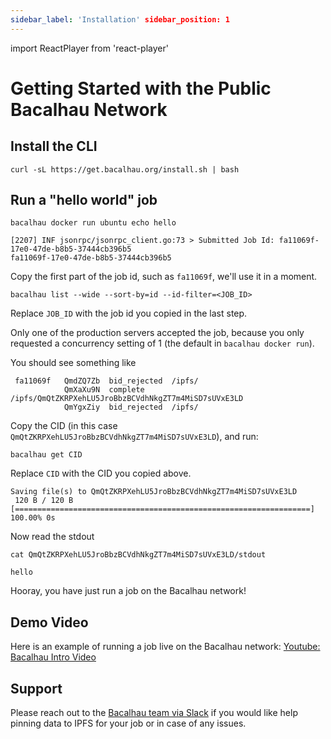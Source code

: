 ```yaml
---
sidebar_label: 'Installation' sidebar_position: 1
---
```

import ReactPlayer from 'react-player'

# Getting Started with the Public Bacalhau Network

## Install the CLI

```
curl -sL https://get.bacalhau.org/install.sh | bash
```

## Run a "hello world" job

```
bacalhau docker run ubuntu echo hello
```

```
[2207] INF jsonrpc/jsonrpc_client.go:73 > Submitted Job Id: fa11069f-17e0-47de-b8b5-37444cb396b5
fa11069f-17e0-47de-b8b5-37444cb396b5
```
Copy the first part of the job id, such as `fa11069f`, we'll use it in a moment.


```
bacalhau list --wide --sort-by=id --id-filter=<JOB_ID>
```

Replace `JOB_ID` with the job id you copied in the last step.

Only one of the production servers accepted the job, because you only requested a concurrency setting of 1 (the default in `bacalhau docker run`).

You should see something like
```
 fa11069f   QmdZQ7Zb  bid_rejected  /ipfs/
            QmXaXu9N  complete      /ipfs/QmQtZKRPXehLU5JroBbzBCVdhNkgZT7m4MiSD7sUVxE3LD
            QmYgxZiy  bid_rejected  /ipfs/
```

Copy the CID (in this case `QmQtZKRPXehLU5JroBbzBCVdhNkgZT7m4MiSD7sUVxE3LD`), and run:

```
bacalhau get CID
```
Replace `CID` with the CID you copied above.

```
Saving file(s) to QmQtZKRPXehLU5JroBbzBCVdhNkgZT7m4MiSD7sUVxE3LD
 120 B / 120 B [==================================================================] 100.00% 0s
```

Now read the stdout
```
cat QmQtZKRPXehLU5JroBbzBCVdhNkgZT7m4MiSD7sUVxE3LD/stdout
```

```
hello
```

Hooray, you have just run a job on the Bacalhau network!


## Demo Video

Here is an example of running a job live on the Bacalhau network: [Youtube: Bacalhau Intro Video](https://www.youtube.com/watch?v=wkOh05J5qgA)

<!-- <ReactPlayer playing controls url='https://www.youtube.com/watch?v=wkOh05J5qgA' playing='false'/> -->


## Support

Please reach out to the [Bacalhau team via Slack](https://filecoinproject.slack.com/archives/C02RLM3JHUY) if you would like help pinning data to IPFS for your job or in case of any issues.
